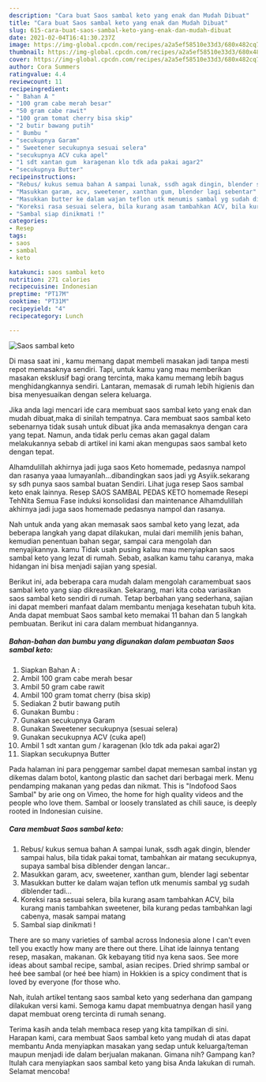 ```yaml
---
description: "Cara buat Saos sambal keto yang enak dan Mudah Dibuat"
title: "Cara buat Saos sambal keto yang enak dan Mudah Dibuat"
slug: 615-cara-buat-saos-sambal-keto-yang-enak-dan-mudah-dibuat
date: 2021-02-04T16:41:30.237Z
image: https://img-global.cpcdn.com/recipes/a2a5ef58510e33d3/680x482cq70/saos-sambal-keto-foto-resep-utama.jpg
thumbnail: https://img-global.cpcdn.com/recipes/a2a5ef58510e33d3/680x482cq70/saos-sambal-keto-foto-resep-utama.jpg
cover: https://img-global.cpcdn.com/recipes/a2a5ef58510e33d3/680x482cq70/saos-sambal-keto-foto-resep-utama.jpg
author: Cora Summers
ratingvalue: 4.4
reviewcount: 11
recipeingredient:
- " Bahan A "
- "100 gram cabe merah besar"
- "50 gram cabe rawit"
- "100 gram tomat cherry bisa skip"
- "2 butir bawang putih"
- " Bumbu "
- "secukupnya Garam"
- " Sweetener secukupnya sesuai selera"
- "secukupnya ACV cuka apel"
- "1 sdt xantan gum  karagenan klo tdk ada pakai agar2"
- "secukupnya Butter"
recipeinstructions:
- "Rebus/ kukus semua bahan A sampai lunak, ssdh agak dingin, blender sampai halus, bila tidak pakai tomat, tambahkan air matang secukupnya, supaya sambal bisa diblender dengan lancar.."
- "Masukkan garam, acv, sweetener, xanthan gum, blender lagi sebentar"
- "Masukkan butter ke dalam wajan teflon utk menumis sambal yg sudah diblender tadi..."
- "Koreksi rasa sesuai selera, bila kurang asam tambahkan ACV, bila kurang manis tambahkan sweetener, bila kurang pedas tambahkan lagi cabenya, masak sampai matang"
- "Sambal siap dinikmati !"
categories:
- Resep
tags:
- saos
- sambal
- keto

katakunci: saos sambal keto 
nutrition: 271 calories
recipecuisine: Indonesian
preptime: "PT17M"
cooktime: "PT31M"
recipeyield: "4"
recipecategory: Lunch

---
```



![Saos sambal keto](https://img-global.cpcdn.com/recipes/a2a5ef58510e33d3/680x482cq70/saos-sambal-keto-foto-resep-utama.jpg)

Di masa  saat ini , kamu memang dapat membeli masakan jadi tanpa mesti repot memasaknya sendiri. Tapi, untuk kamu yang mau memberikan masakan eksklusif bagi orang tercinta, maka kamu memang lebih bagus menghidangkannya sendiri. Lantaran, memasak di rumah lebih higienis dan bisa menyesuaikan dengan selera keluarga.

Jika anda lagi mencari ide cara membuat saos sambal keto yang enak dan mudah dibuat,maka di sinilah tempatnya. Cara membuat saos sambal keto  sebenarnya tidak susah untuk dibuat jika anda memasaknya dengan cara yang tepat. Namun, anda tidak perlu cemas akan gagal dalam melakukannya 
sebab di artikel ini kami akan mengupas saos sambal keto dengan tepat.  

Alhamdulillah akhirnya jadi juga saos Keto homemade, pedasnya nampol dan rasanya yaaa lumayanlah…dibandingkan saos jadi yg Asyiik.sekarang sy sdh punya saos sambal buatan Sendiri. Lihat juga resep Saos sambal keto enak lainnya. Resep SAOS SAMBAL PEDAS KETO homemade Resepi TehNita Semua Fase induksi konsolidasi dan maintenance Alhamdulillah akhirnya jadi juga saos homemade pedasnya nampol dan rasanya.

Nah untuk anda yang akan memasak saos sambal keto yang lezat, ada beberapa langkah yang dapat dilakukan, mulai dari memilih jenis bahan, kemudian penentuan bahan segar, sampai cara mengolah dan menyajikannya. kamu Tidak usah pusing kalau mau menyiapkan saos sambal keto yang lezat di rumah. Sebab, asalkan kamu  tahu caranya, maka hidangan ini bisa menjadi sajian yang spesial.

Berikut ini, ada beberapa cara mudah dalam mengolah caramembuat saos sambal keto yang siap dikreasikan. Sekarang, mari kita coba variasikan saos sambal keto sendiri di rumah. Tetap berbahan yang sederhana, sajian ini dapat memberi manfaat dalam membantu menjaga kesehatan tubuh kita. Anda dapat membuat Saos sambal keto memakai 11 bahan dan 5 langkah pembuatan. Berikut ini cara dalam membuat hidangannya.

<!--inarticleads1-->

##### Bahan-bahan dan bumbu yang digunakan dalam pembuatan Saos sambal keto:

1. Siapkan  Bahan A :
1. Ambil 100 gram cabe merah besar
1. Ambil 50 gram cabe rawit
1. Ambil 100 gram tomat cherry (bisa skip)
1. Sediakan 2 butir bawang putih
1. Gunakan  Bumbu :
1. Gunakan secukupnya Garam
1. Gunakan  Sweetener secukupnya (sesuai selera)
1. Gunakan secukupnya ACV (cuka apel)
1. Ambil 1 sdt xantan gum / karagenan (klo tdk ada pakai agar2)
1. Siapkan secukupnya Butter


Pada halaman ini para penggemar sambel dapat memesan sambal instan yg dikemas dalam botol, kantong plastic dan sachet dari berbagai merk. Menu pendamping makanan yang pedas dan nikmat. This is &#34;Indofood Saos Sambal&#34; by arie ong on Vimeo, the home for high quality videos and the people who love them. Sambal or loosely translated as chili sauce, is deeply rooted in Indonesian cuisine. 

<!--inarticleads2-->

##### Cara membuat Saos sambal keto:

1. Rebus/ kukus semua bahan A sampai lunak, ssdh agak dingin, blender sampai halus, bila tidak pakai tomat, tambahkan air matang secukupnya, supaya sambal bisa diblender dengan lancar..
1. Masukkan garam, acv, sweetener, xanthan gum, blender lagi sebentar
1. Masukkan butter ke dalam wajan teflon utk menumis sambal yg sudah diblender tadi...
1. Koreksi rasa sesuai selera, bila kurang asam tambahkan ACV, bila kurang manis tambahkan sweetener, bila kurang pedas tambahkan lagi cabenya, masak sampai matang
1. Sambal siap dinikmati !


There are so many varieties of sambal across Indonesia alone I can&#39;t even tell you exactly how many are there out there. Lihat ide lainnya tentang resep, masakan, makanan. Gk kebayang titid nya kena saos. See more ideas about sambal recipe, sambal, asian recipes. Dried shrimp sambal or heé bee sambal (or heé bee hiam) in Hokkien is a spicy condiment that is loved by everyone (for those who. 

Nah, itulah artikel tentang  saos sambal keto  yang sederhana dan gampang dilakukan versi kami. Semoga kamu dapat membuatnya dengan hasil yang dapat membuat oreng tercinta di rumah senang. 

Terima kasih anda telah membaca resep yang kita tampilkan di sini. Harapan kami, cara membuat  Saos sambal keto yang mudah di atas dapat membantu Anda menyiapkan masakan yang sedap untuk keluarga/teman maupun menjadi ide dalam berjualan makanan. Gimana nih? Gampang kan? Itulah cara menyiapkan saos sambal keto yang bisa Anda lakukan di rumah. Selamat mencoba!

